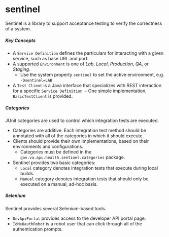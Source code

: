 # sentinel

Sentinel is a library to support acceptance testing to verify the correctness of a system.

##### Key Concepts
- A `Service Definition` defines the particulars for interacting with a given service, such as base
  URL and port.
- A supported `Environment` is one of _Lab_, _Local_, _Production_, _QA_, or _Staging_.
     - Use the system property `sentinel` to set the active environment, e.g. `-Dsentinel=LAB`
- A `Test Client` is a Java interface that specializes with REST interaction for a specific `Service Definition`.
      - One simple implementation, `BasicTestClient` is provided.

##### Categories
JUnit categories are used to control which integration tests are executed.
- Categories are additive. Each integration test method should be annotated with all of the categories in which it should execute.
- Clients should provide their own implementations, based on their environments and configurations.
     - Categories must be defined in the `gov.va.api.health.sentinel.categories` package.
- Sentinel provides two basic categories:
     - `Local` category denotes integration tests that execute during local builds.
     - `Manual` category denotes integration tests that should only be executed on a manual, ad-hoc basis.

##### Selenium
Sentinel provides several Selenium-based tools.
- `DevApiPortal` provides access to the developer API portal page.
- `IdMeOauthRobot` is a robot user that can click through all of the authentication prompts.
